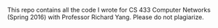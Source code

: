 This repo contains all the code I wrote for CS 433 Computer Networks (Spring 2016) with Professor Richard Yang. Please do not plagiarize.
